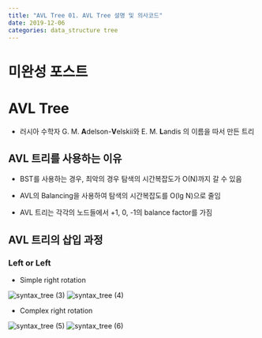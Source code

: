 ```yaml
---
title: "AVL Tree 01. AVL Tree 설명 및 의사코드"
date: 2019-12-06
categories: data_structure tree
---
```


# 미완성 포스트

# AVL Tree

* 러시아 수학자 G. M. **A**delson-**V**elskii와 E. M. **L**andis 의 이름을 따서 만든 트리 

## AVL 트리를 사용하는 이유

* BST를 사용하는 경우, 최악의 경우 탐색의 시간복잡도가 O(N)까지 갈 수 있음

* AVL의 Balancing을 사용하여 탐색의 시간복잡도를 O(lg N)으로 줄임

* AVL 트리는 각각의 노드들에서 +1, 0, -1의 balance factor를 가짐

## AVL 트리의 삽입 과정

### Left or Left

* Simple right rotation

![syntax_tree (3)](https://user-images.githubusercontent.com/26007107/70288681-ae8bd180-1815-11ea-87ab-9cc3b4e9403a.png)
![syntax_tree (4)](https://user-images.githubusercontent.com/26007107/70288686-ba779380-1815-11ea-8de1-5a481a0c6ff4.png)

* Complex right rotation

![syntax_tree (5)](https://user-images.githubusercontent.com/26007107/70288737-e8f56e80-1815-11ea-80c7-a959f0fe26aa.png)
![syntax_tree (6)](https://user-images.githubusercontent.com/26007107/70288757-fa3e7b00-1815-11ea-9ef9-38c0e03a628c.png)

